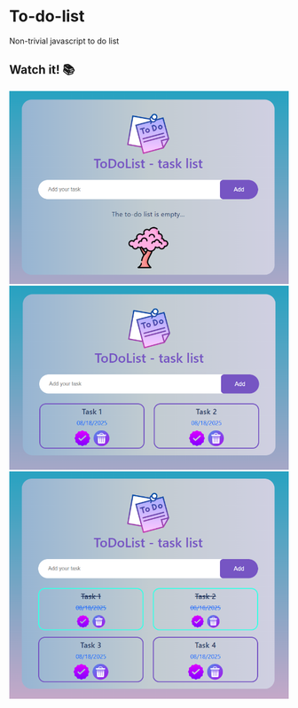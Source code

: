 # To-do-list
Non-trivial javascript to do list

## Watch it! 📚
![InitialToDo](https://github.com/vladislavvbulgakov/To-do-list/blob/main/screenshottodo.PNG)
![ToDoWithTasks](https://github.com/vladislavvbulgakov/To-do-list/blob/main/screenshottodotasks.PNG)
![ToDoWithCheckedTasks](https://github.com/vladislavvbulgakov/To-do-list/blob/main/todochecked.PNG)
